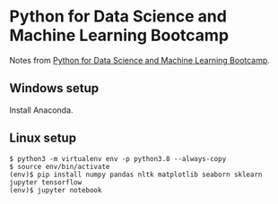 
# Python for Data Science and Machine Learning Bootcamp

Notes from [Python for Data Science and Machine Learning Bootcamp](https://www.udemy.com/course/python-for-data-science-and-machine-learning-bootcamp/).

## Windows setup

Install Anaconda.

## Linux setup

```shell
$ python3 -m virtualenv env -p python3.8 --always-copy
$ source env/bin/activate
(env)$ pip install numpy pandas nltk matplotlib seaborn sklearn jupyter tensorflow
(env)$ jupyter notebook
```
